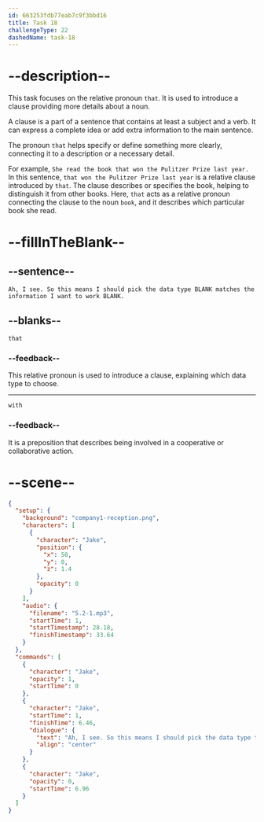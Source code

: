 ```yaml
---
id: 663253fdb77eab7c9f3bbd16
title: Task 18
challengeType: 22
dashedName: task-18
---
```


<!-- (Audio) Jake: Ah, I see. So this means I should pick the data type that matches the information I want to work with. -->

# --description--

This task focuses on the relative pronoun `that`. It is used to introduce a clause providing more details about a noun.

A clause is a part of a sentence that contains at least a subject and a verb. It can express a complete idea or add extra information to the main sentence.

The pronoun `that` helps specify or define something more clearly, connecting it to a description or a necessary detail.

For example, `She read the book that won the Pulitzer Prize last year.` In this sentence, `that won the Pulitzer Prize last year` is a relative clause introduced by `that`. The clause describes or specifies the book, helping to distinguish it from other books. Here, `that` acts as a relative pronoun connecting the clause to the noun `book`, and it describes which particular book she read.

# --fillInTheBlank--

## --sentence--

`Ah, I see. So this means I should pick the data type BLANK matches the information I want to work BLANK.`

## --blanks--

`that`

### --feedback--

This relative pronoun is used to introduce a clause, explaining which data type to choose.

---

`with`

### --feedback--

It is a preposition that describes being involved in a cooperative or collaborative action.

# --scene--

```json
{
  "setup": {
    "background": "company1-reception.png",
    "characters": [
      {
        "character": "Jake",
        "position": {
          "x": 50,
          "y": 0,
          "z": 1.4
        },
        "opacity": 0
      }
    ],
    "audio": {
      "filename": "5.2-1.mp3",
      "startTime": 1,
      "startTimestamp": 28.18,
      "finishTimestamp": 33.64
    }
  },
  "commands": [
    {
      "character": "Jake",
      "opacity": 1,
      "startTime": 0
    },
    {
      "character": "Jake",
      "startTime": 1,
      "finishTime": 6.46,
      "dialogue": {
        "text": "Ah, I see. So this means I should pick the data type that matches the information I want to work with.",
        "align": "center"
      }
    },
    {
      "character": "Jake",
      "opacity": 0,
      "startTime": 6.96
    }
  ]
}
```
